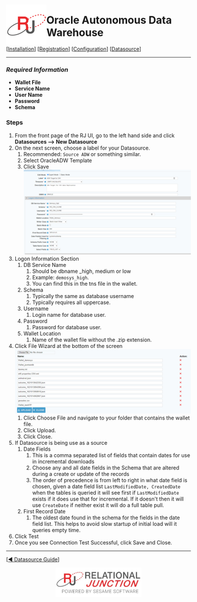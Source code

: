  <a href="http://www.sesamesoftware.com"><img align=left src="../images/RJOrbit110x110.png"></img></a>

# Oracle Autonomous Data Warehouse

[[Installation](../guides/installguide.md)] [[Registration](../guides/RegistrationGuide.md)] [[Configuration](../guides/configurationGuide.md)] [[Datasource](../guides/DatasourceGuide.md)]

---

### *Required Information*

* **Wallet File**
* **Service Name**
* **User Name**
* **Password**
* **Schema**

### Steps

1. From the front page of the RJ UI, go to the left hand side and click **Datasources --> New Datasource**
2. On the next screen, choose a label for your Datasource.
   1. Recommended: `Source ADW` or something similar.
   2. Select OracleADW Template
   3. Click Save
   ![Oracle ADW Datasource](../images/ADWDS.PNG)
3. Logon Information Section
   1. DB Service Name
      1. Should be dbname _high, medium or low 
      2. Example: ``demosys_high``. 
      3. You can find this in the tns file in the wallet.
   2. Schema
      1. Typically the same as database username
      2. Typically requires all uppercase.
   3. Username
      1. Login name for database user.
   4. Password
      1. Password for database user.
   5. Wallet Location
      1. Name of the wallet file without the .zip extension.
4. Click File Wizard at the bottom of the screen
   ![File Wizard](../images/fileWizard.png)
   1. Click Choose File and navigate to your folder that contains the wallet file.
   2. Click Upload.
   3. Click Close.
6. If Datasource is being use as a source
   1. Date Fields
      1. This is a comma separated list of fields that contain dates for use in incremental downloads
      2. Choose any and all date fields in the Schema that are altered during a create or update of the records
      3. The order of precedence is from left to right in what date field is chosen, given a date field list `LastModifiedDate, CreatedDate` when the tables is queried it will see first if `LastModifiedDate` exists if it does use that for incremental. If it doesn't then it will use `CreateDate` if neither exist it will do a full table pull.
   2. First Record Date
      1. The oldest date found in the schema for the fields in the date field list. This helps to avoid slow startup of initial load will it queries empty time.
5. Click Test
6. Once you see Connection Test Successful, click Save and Close.

---

[[&#9664; Datasource Guide](../guides/DatasourceGuide.md)]

<p align="center" >  <a href="http://www.sesamesoftware.com"><img align=center src="../images/poweredBy.png" height="80px"></img></a> </p>
